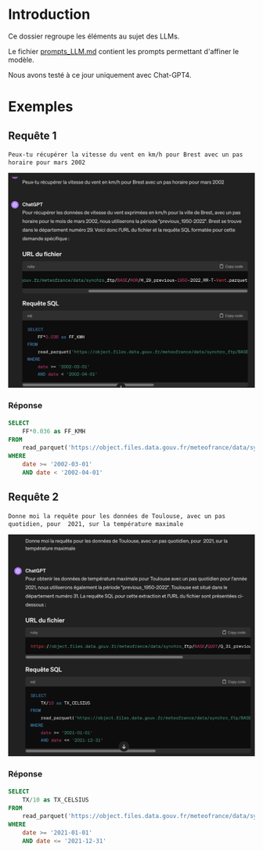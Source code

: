 # Introduction

Ce dossier regroupe les éléments au sujet des LLMs.

Le fichier [prompts_LLM.md](prompts_LLM.md) contient les prompts permettant d'affiner le modèle.

Nous avons testé à ce jour uniquement avec Chat-GPT4. 

# Exemples

## Requête 1
```
Peux-tu récupérer la vitesse du vent en km/h pour Brest avec un pas horaire pour mars 2002 
```
![llm_example_brest.png](./llm_example_brest.png)

### Réponse
```sql
SELECT 
    FF*0.036 as FF_KMH 
FROM 
    read_parquet('https://object.files.data.gouv.fr/meteofrance/data/synchro_ftp/BASE/HOR/H_29_previous-1950-2022_RR-T-Vent.parquet') 
WHERE 
    date >= '2002-03-01' 
    AND date < '2002-04-01'
```

## Requête 2

```
Donne moi la requête pour les données de Toulouse, avec un pas quotidien, pour  2021, sur la température maximale
```

![llm_example_toulouse.png](./llm_example_toulouse.png)

### Réponse
```sql
SELECT 
    TX/10 as TX_CELSIUS 
FROM 
    read_parquet('https://object.files.data.gouv.fr/meteofrance/data/synchro_ftp/BASE/QUOT/Q_31_previous-1950-2022_RR-T-Vent.parquet') 
WHERE 
    date >= '2021-01-01' 
    AND date <= '2021-12-31'
```

